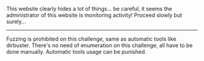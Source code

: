 This website clearly hides a lot of things... be careful, it seems the administrator of this website is monitoring activity! Proceed slowly but surely...

------------------

Fuzzing is prohibited on this challenge, same as automatic tools like dirbuster. There's no need of enumeration on this challenge, all have to be done manually. Automatic tools usage can be punished.
